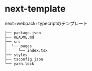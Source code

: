 # next-template
next+webpack+typecriptのテンプレート

```
├── package.json
├── README.md
├── src
│  └── pages
│     └── index.tsx
├── styles
├── tsconfig.json
└── yarn.lock
```
